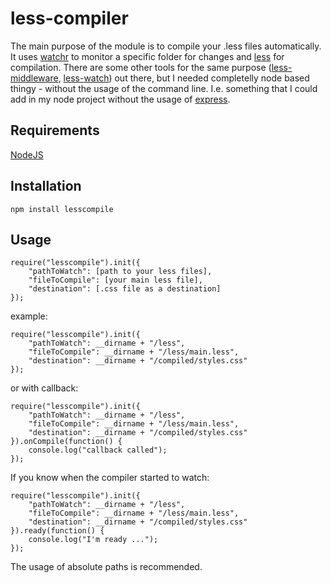# less-compiler

The main purpose of the module is to compile your .less files automatically. It uses [watchr](https://npmjs.org/package/watchr) to monitor a specific folder for changes and [less](https://npmjs.org/package/less) for compilation. There are some other tools for the same purpose ([less-middleware](https://npmjs.org/package/less-middleware), [less-watch](https://npmjs.org/package/less-watch)) out there, but I needed completelly node based thingy - without the usage of the command line. I.e. something that I could add in my node project without the usage of [express](http://expressjs.com/).

## Requirements
[NodeJS](http://nodejs.org/)

## Installation

    npm install lesscompile

## Usage

    require("lesscompile").init({
        "pathToWatch": [path to your less files],
        "fileToCompile": [your main less file],
        "destination": [.css file as a destination]
    });

example: 

    require("lesscompile").init({
        "pathToWatch": __dirname + "/less",
        "fileToCompile": __dirname + "/less/main.less",
        "destination": __dirname + "/compiled/styles.css"
    });

or with callback: 

    require("lesscompile").init({
        "pathToWatch": __dirname + "/less",
        "fileToCompile": __dirname + "/less/main.less",
        "destination": __dirname + "/compiled/styles.css"
    }).onCompile(function() {
        console.log("callback called");
    });

If you know when the compiler started to watch:

    require("lesscompile").init({
        "pathToWatch": __dirname + "/less",
        "fileToCompile": __dirname + "/less/main.less",
        "destination": __dirname + "/compiled/styles.css"
    }).ready(function() {
        console.log("I'm ready ...");
    });

The usage of absolute paths is recommended.

